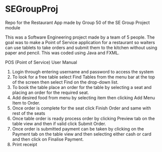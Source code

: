 # SEGroupProj
Repo for the Restaurant App made by Group 50 of the SE Group Project module

This was a Software Engineering project made by a team of 5 people. The goal was to make a Point of Service application for a restaurant so waiters can use tablets to take orders
and submit them to the kitchen without using paper and pencil. This was coded using Java and FXML.

POS (Point of Service) User Manual

1) Login through entering username and password to access the system 
2) To look for a free table select Find Tables from the menu bar at the top of the screen then select Find on the drop-down list.
3) To book the table place an order for the table by selecting a seat and placing an order for the required seat. 
4) Add desired food from menu by selecting item then clicking Add Menu Item to Order.
5) Once order is complete for the seat click Finish Order and same with rest of the seats
6) Once table order is ready process order by clicking Preview tab on the table view and then if valid click Submit Order.
7) Once order is submitted payment can be taken by clicking on the Payment tab on the table view and then selecting either cash or card and then click on Finalise Payment. 
8) Print receipt  
